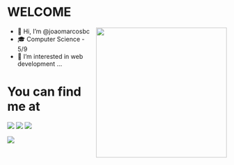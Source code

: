 # WELCOME
<img align="right" width="300" src="https://i2.wp.com/allhtaccess.info/wp-content/uploads/2018/03/programming.gif?fit=1281%2C716&ssl=1" />

- 👋 Hi, I’m @joaomarcosbc
- 🎓 Computer Science - 5/9
- 👀 I’m interested in web development ... 

# You can find me at

<p align="left">

  <a href="#" alt="Linkedin">
  <img src="https://img.shields.io/badge/-Linkedin-0e76a8?style=flat-square&logo=Linkedin&logoColor=white&link=https://www.linkedin.com/in/jo%C3%A3o-marcos-cerqueira-a082801b9/" /></a>


  <a href="#" alt="Instagram">
  <img src="https://img.shields.io/badge/-Instagram-DF0174?style=flat-square&labelColor=DF0174&logo=instagram&logoColor=white&link=https://www.instagram.com/joaomarcosbc/"/></a>
  
  <a href="#" alt="Twitter">
  <img src="https://img.shields.io/badge/-Twitter-1DA1F2?style=flat-square&logo=twitter&logoColor=white=Twitter&logoColor=white&link=https://twitter.com/joaomarcossbc"/></a>

</p>  


<img align='left' src="https://github-readme-stats.vercel.app/api?username=joaomarcosbc&show_icons=true&title_color=783c00&text_color=af552e&icon_color=783c00&bg_color=f8efd4&cache_seconds=2300">
<!---
joaomarcosbc/joaomarcosbc is a ✨ special ✨ repository because its `README.md` (this file) appears on your GitHub profile.
You can click the Preview link to take a look at your changes.
--->
